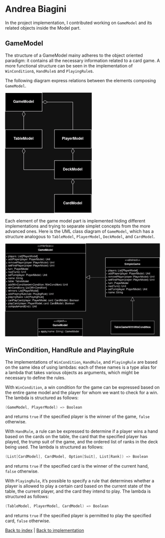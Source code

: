 # Andrea Biagini

In the project implementation, I contributed working on `GameModel` and its related objects inside the Model part.

## GameModel

The structure of a GameModel mainy adheres to the object oriented paradigm: it contains all the necessary information related to a card game. A more functional structure can be seen in the implementation of `WinCondition`s, `HandRule`s and `PlayingRule`s.

The following diagram express relations between the elements composing `GameModel`.

![GameModel diagram](../uml/gamemodel_rel.png)

Each element of the game model part is implemented hiding different implementations and trying to separate simplet concepts from the more advanced ones. Here is the UML class diagram of `GameModel`, which has a structure analogous to `TableModel`, `PlayerModel`, `DeckModel`, and `CardModel`.

![GameModel implementation structure](../uml/gamemodel_impl.png)

## WinCondition, HandRule and PlayingRule

The implementations of `WinCondition`, `HandRule`, and `PlayingRule` are based on the same idea of using lambdas: each of these names is a type alias for a lambda that takes various objects as arguments, which might be necessary to define the rules.

With `WinCondition`, a win condition for the game can be expressed based on the entire game model and the player for whom we want to check for a win. The lambda is structured as follows:
```scala
(GameModel, PlayerModel) => Boolean
```
and returns `true` if the specified player is the winner of the game, `false` otherwise.

With `HandRule`, a rule can be expressed to determine if a player wins a hand based on the cards on the table, the card that the specified player has played, the trump suit of the game, and the ordered list of ranks in the deck being used. The lambda is structured as follows:
```scala
(List[CardModel], CardModel, Option[Suit], List[Rank]) => Boolean
```
and returns `true` if the specified card is the winner of the current hand, `false` otherwise.

With `PlayingRule`, it’s possible to specify a rule that determines whether a player is allowed to play a certain card based on the current state of the table, the current player, and the card they intend to play. The lambda is structured as follows:
```scala
(TableModel, PlayerModel, CardModel) => Boolean
```
and returns `true` if the specified player is permitted to play the specified card, `false` otherwise.

[Back to index](../../index.md) |
[Back to implementation](../index.md)
